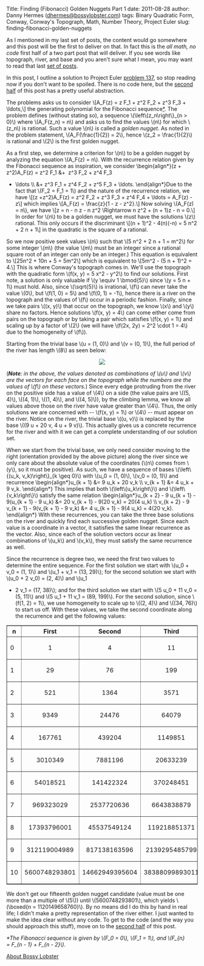 Title: Finding (Fibonacci) Golden Nuggets Part 1
date: 2011-08-28
author: Danny Hermes (dhermes@bossylobster.com)
tags: Binary Quadratic Form, Conway, Conway's Topograph, Math, Number Theory, Project Euler
slug: finding-fibonacci-golden-nuggets

As I mentioned in my last set of posts, the content would go somewhere
and this post will be the first to deliver on that. In fact this is the
*all math, no code* first half of a two part post that will deliver. If
you see words like topograph, river, and base and you aren't sure what I
mean, you may want to read that last [set of
posts](http://blog.bossylobster.com/2011/08/conways-topograph-part-3.html).  
  
In this post, I outline a solution to Project Euler [problem
137](http://projecteuler.net/index.php?section=problems&id=137), so stop
reading now if you don't want to be spoiled. There is no code here, but
the [second
half](http://blog.bossylobster.com/2011/08/finding-fibonacci-golden-nuggets-part-2.html) of
this post has a pretty useful abstraction.  
  
The problems asks us to consider \\[A\_F(z) = z F\_1 + z\^2 F\_2 + z\^3
F\_3 + \\ldots,\\] the generating polynomial for the Fibonacci
sequence[\*](http://www.blogger.com/post-edit.g?blogID=1697307561385480651&postID=8793933354039507148#footnote).
The problem defines (without stating so), a sequence
\\(\\left\\{z\_n\\right\\}\_{n \> 0}\\) where \\(A\_F(z\_n) = n\\) and
asks us to find the values \\(n\\) for which \\(z\_n\\) is rational.
Such a value \\(n\\) is called a *golden nugget*. As noted in the
problem statement, \\(A\_F(\\frac{1}{2}) = 2\\), hence \\(z\_2 =
\\frac{1}{2}\\) is rational and \\(2\\) is the first golden nugget.  
  
As a first step, we determine a criterion for \\(n\\) to be a golden
nugget by analyzing the equation \\(A\_F(z) = n\\). With the recurrence
relation given by the Fibonacci sequence as inspiration, we consider
\\begin{align\*}(z + z\^2)A\_F(z) = z\^2 F\_1 &+  z\^3 F\_2 + z\^4 F\_3
+ \\ldots \\\\ &+ z\^3 F\_1 + z\^4 F\_2 + z\^5 F\_3 + \\ldots.
\\end{align\*}Due to the fact that \\(F\_2 = F\_1 = 1\\) and the nature
of the recurrence relation, we have \\[(z +z\^2)A\_F(z) = z\^2 F\_2 +
z\^3 F\_3 + z\^4 F\_4 + \\ldots = A\_F(z) -z\\] which implies \\[A\_F(z)
= \\frac{z}{1 - z - z\^2}.\\] Now solving \\(A\_F(z) = n\\), we have
\\[z = n - n z - n z\^2 \\Rightarrow n z\^2 + (n + 1)z - n = 0.\\] In
order for \\(n\\) to be a golden nugget, we must have the solutions
\\(z\\) rational. This only occurs if the discriminant \\[(n + 1)\^2 -
4(n)(-n) = 5 n\^2 + 2 n + 1\\] in the quadratic is the square of a
rational.  
  
So we now positive seek values \\(n\\) such that \\(5 n\^2 + 2 n + 1 =
m\^2\\) for some integer \\(m\\) (the value \\(m\\) must be an integer
since a rational square root of an integer can only be an integer.) This
equation is equivalent to \\[25n\^2 + 10n + 5 = 5m\^2\\] which is
equivalent to \\[5m\^2 - (5 n + 1)\^2 = 4.\\] This is where Conway's
topograph comes in. We'll use the topograph with the quadratic form
\\(f(x, y) = 5 x\^2 - y\^2\\) to find our solutions. First note, a
solution is only valuable if \\(y \\equiv 1 \\bmod{5}\\) since \\(y = 5
n + 1\\) must hold. Also, since \\(\\sqrt{5}\\) is irrational, \\(f\\)
can never take the value \\(0\\), but \\(f(1, 0) = 5\\) and \\(f(0, 1) =
-1\\), hence there is a river on the topograph and the values of \\(f\\)
occur in a periodic fashion. Finally, since we take pairs \\((x, y)\\)
that occur on the topograph, we know \\(x\\) and \\(y\\) share no
factors. Hence solutions \\(f(x, y) = 4\\) can come either come from
pairs on the topograph or by taking a pair which satisfies \\(f(x, y) =
1\\) and scaling up by a factor of \\(2\\) (we will have \\(f(2x, 2y) =
2\^2 \\cdot 1 = 4\\) due to the homogeneity of \\(f\\)).  
  
Starting from the trivial base \\(u = (1, 0)\\) and \\(v = (0, 1)\\),
the full period of the river has length \\(8\\) as seen below:  

<div class="separator" style="clear: both; text-align: center;">

[![](http://www.bossylobster.com/images/blog/golden_nugget.png)](http://www.bossylobster.com/images/blog/golden_nugget.png)

</div>

(***Note**: in the above, the values denoted as combinations of \\(u\\)
and \\(v\\) are the vectors for each face on the topograph while the
numbers are the values of \\(f\\) on these vectors.*) Since every edge
protruding from the river on the positive side has a value of \\(4\\) on
a side (the value pairs are \\((5, 4)\\), \\((4, 1)\\), \\((1, 4)\\),
and \\((4, 5)\\)), by the climbing lemma, we know all values above those
on the river have value greater than \\(4\\). Thus, the only solutions
we are concerned with -- \\(f(x, y) = 1\\) or \\(4\\) -- must appear on
the river. Notice on the river, the trivial base \\((u, v)\\) is
replaced by the base \\((9 u + 20 v, 4 u + 9 v)\\). This actually gives
us a concrete recurrence for the river and with it we can get a complete
understanding of our solution set.  
  
When we start from the trivial base, we only need consider moving to the
right (orientation provided by the above picture) along the river since
we only care about the absolute value of the coordinates (\\(n\\) comes
from \\(y\\), so it must be positive). As such, we have a sequence of
bases \\(\\left\\{(u\_k, v\_k)\\right\\}\_{k \\geq 0}\\) with \\(u\_0 =
(1, 0)\\), \\(v\_0 = (0, 1)\\) and recurrence \\begin{align\*}u\_{k + 1}
&= 9 u\_k + 20 v\_k \\\\ v\_{k + 1} &= 4 u\_k + 9 v\_k. \\end{align\*}
This implies that both \\(\\left\\{u\_k\\right\\}\\)
and \\(\\left\\{v\_k\\right\\}\\) satisfy the same
relation \\begin{align\*}u\_{k + 2} - 9 u\_{k + 1} - 9(u\_{k + 1} - 9
u\_k) &= 20 v\_{k + 1} - 9(20 v\_k) = 20(4 u\_k) \\\\ v\_{k + 2} - 9
v\_{k + 1} - 9(v\_{k + 1} - 9 v\_k) &= 4 u\_{k + 1} - 9(4 u\_k) = 4(20
v\_k). \\end{align\*} With these recurrences, you can take the three
base solutions on the river and quickly find each successive golden
nugget. Since each value is a coordinate in a vector, it satisfies the
same linear recurrence as the vector. Also, since each of the solution
vectors occur as linear combinations of \\(u\_k\\) and \\(v\_k\\), they
must satisfy the same recurrence as well.  
  
Since the recurrence is degree two, we need the first two values to
determine the entire sequence. For the first solution we start with
\\(u\_0 + v\_0 = (1, 1)\\) and \\(u\_1 + v\_1 = (13, 29)\\); for the
second solution we start with \\(u\_0 + 2 v\_0) = (2, 4)\\) and \\(u\_1
+ 2 v\_1 = (17, 38)\\); and for the third solution we start with \\(5
u\_0 + 11 v\_0 = (5, 11)\\) and \\(5 u\_1 + 11 v\_1 = (89, 199)\\). For
the second solution, since \\(f(1, 2) = 1\\), we use homogeneity to
scale up to \\((2, 4)\\) and \\((34, 76)\\) to start us off. With these
values, we take the second coordinate along the recurrence and get the
following values:  
  

<center>
<table border="1" style="border-collapse: collapse;">
<tbody>
<tr>
<th>
n

</th>
<th>
First

</th>
<th>
Second

</th>
<th>
Third

</th>
</tr>
<tr>
<td>
0

</td>
<td>
<div style="text-align: center;">

1

</div>

</td>
<td>
<div style="text-align: center;">

4

</div>

</td>
<td>
<div style="text-align: center;">

11

</div>

</td>
</tr>
<tr>
<td>
1

</td>
<td>
<div style="text-align: center;">

29

</div>

</td>
<td>
<div style="text-align: center;">

76

</div>

</td>
<td>
<div style="text-align: center;">

199

</div>

</td>
</tr>
<tr>
<td>
2

</td>
<td>
<div style="text-align: center;">

521

</div>

</td>
<td>
<div style="text-align: center;">

1364

</div>

</td>
<td>
<div style="text-align: center;">

3571

</div>

</td>
</tr>
<tr>
<td>
3

</td>
<td>
<div style="text-align: center;">

9349

</div>

</td>
<td>
<div style="text-align: center;">

24476

</div>

</td>
<td>
<div style="text-align: center;">

64079

</div>

</td>
</tr>
<tr>
<td>
4

</td>
<td>
<div style="text-align: center;">

167761

</div>

</td>
<td>
<div style="text-align: center;">

439204

</div>

</td>
<td>
<div style="text-align: center;">

1149851

</div>

</td>
</tr>
<tr>
<td>
5

</td>
<td>
<div style="text-align: center;">

3010349

</div>

</td>
<td>
<div style="text-align: center;">

7881196

</div>

</td>
<td>
<div style="text-align: center;">

20633239

</div>

</td>
</tr>
<tr>
<td>
6

</td>
<td>
<div style="text-align: center;">

54018521

</div>

</td>
<td>
<div style="text-align: center;">

141422324

</div>

</td>
<td>
<div style="text-align: center;">

370248451

</div>

</td>
</tr>
<tr>
<td>
7

</td>
<td>
<div style="text-align: center;">

969323029

</div>

</td>
<td>
<div style="text-align: center;">

2537720636

</div>

</td>
<td>
<div style="text-align: center;">

6643838879

</div>

</td>
</tr>
<tr>
<td>
8

</td>
<td>
<div style="text-align: center;">

17393796001

</div>

</td>
<td>
<div style="text-align: center;">

45537549124

</div>

</td>
<td>
<div style="text-align: center;">

119218851371

</div>

</td>
</tr>
<tr>
<td>
9

</td>
<td>
<div style="text-align: center;">

312119004989

</div>

</td>
<td>
<div style="text-align: center;">

817138163596

</div>

</td>
<td>
<div style="text-align: center;">

2139295485799

</div>

</td>
</tr>
<tr>
<td>
10

</td>
<td>
<div style="text-align: center;">

5600748293801

</div>

</td>
<td>
<div style="text-align: center;">

14662949395604

</div>

</td>
<td>
<div style="text-align: center;">

38388099893011

</div>

</td>
</tr>
</tbody>
</table>
</center>
  
We don't get our fifteenth golden nugget candidate (value must be one
more than a multiple of \\(5\\)) until \\(5600748293801\\), which yields
\\(\\boxed{n = 1120149658760}\\). By no means did I do this by hand in
real life; I didn't make a pretty representation of the river either. I
just wanted to make the idea clear without any code. To get to the code
(and the way you should approach this stuff), move on to the [second
half](http://blog.bossylobster.com/2011/08/finding-fibonacci-golden-nuggets-part-2.html)
of this post.  
  

<div id="footnote">

*\*The Fibonacci sequence is given by \\(F\_0 = 0\\), \\(F\_1 =
1\\), and \\(F\_{n} = F\_{n - 1} + F\_{n - 2}\\).*

</div>

[About Bossy Lobster](https://profiles.google.com/114760865724135687241)

</p>

